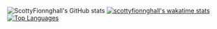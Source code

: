 ![ScottyFionnghall's GitHub stats](https://github-readme-stats.vercel.app/api?username=scottyfionnghall&show_icons=true&theme=dracula)
[![scottyfionnghall's wakatime stats](https://github-readme-stats.vercel.app/api/wakatime?username=scottyfionnghall&show_icons=true&theme=dracula)](https://github.com/anuraghazra/github-readme-stats)
[![Top Languages](https://github-readme-stats.vercel.app/api/top-langs/?username=scottyfionnghall&&show_icons=true&theme=dracula)](https://github.com/anuraghazra/github-readme-stats)
